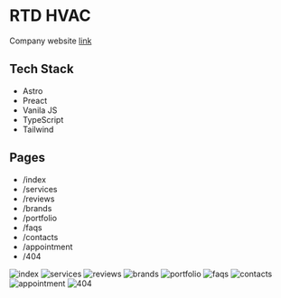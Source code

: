 # RTD HVAC

Company website
[link](https:/rtdhvac.netlify.app)

## Tech Stack

- Astro
- Preact
- Vanila JS
- TypeScript
- Tailwind

## Pages

- /index
- /services
- /reviews
- /brands
- /portfolio
- /faqs
- /contacts
- /appointment
- /404

![index](https://raw.githubusercontent.com/Leon740/rtd-hvac/refs/heads/main/public/pages/0_index.jpg?raw=true 'index')
![services](https://raw.githubusercontent.com/Leon740/rtd-hvac/refs/heads/main/public/pages/1_services.jpg?raw=true 'services')
![reviews](https://raw.githubusercontent.com/Leon740/rtd-hvac/refs/heads/main/public/pages/2_reviews.jpg?raw=true 'reviews')
![brands](https://raw.githubusercontent.com/Leon740/rtd-hvac/refs/heads/main/public/pages/3_brands.jpg?raw=true 'brands')
![portfolio](https://raw.githubusercontent.com/Leon740/rtd-hvac/refs/heads/main/public/pages/4_portfolio.jpg?raw=true 'portfolio')
![faqs](https://raw.githubusercontent.com/Leon740/rtd-hvac/refs/heads/main/public/pages/5_faqs.jpg?raw=true 'faqs')
![contacts](https://raw.githubusercontent.com/Leon740/rtd-hvac/refs/heads/main/public/pages/6_contacts.jpg?raw=true 'contacts')
![appointment](https://raw.githubusercontent.com/Leon740/rtd-hvac/refs/heads/main/public/pages/7_appointment.jpg?raw=true 'appointment')
![404](https://raw.githubusercontent.com/Leon740/rtd-hvac/refs/heads/main/public/pages/0_404.jpg?raw=true '404')

